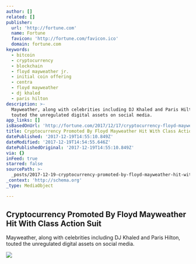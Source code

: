 ```yaml
---
author: []
related: []
publisher:
  url: 'http://fortune.com'
  name: Fortune
  favicon: 'http://fortune.com/favicon.ico'
  domain: fortune.com
keywords:
  - bitcoin
  - cryptocurrency
  - blockchain
  - floyd mayweather jr.
  - initial coin offering
  - centra
  - floyd mayweather
  - dj khaled
  - paris hilton
description: >-
  Mayweather, along with celebrities including DJ Khaled and Paris Hilton,
  touted the unregulated digital assets on social media.
app_links: []
isBasedOnUrl: 'http://fortune.com/2017/12/17/cryptocurrency-floyd-mayweather-centra-lawsuit/'
title: Cryptocurrency Promoted By Floyd Mayweather Hit With Class Action Suit
datePublished: '2017-12-19T14:55:10.849Z'
dateModified: '2017-12-19T14:54:55.646Z'
datePublishedOriginal: '2017-12-19T14:55:10.849Z'
via: {}
inFeed: true
starred: false
sourcePath: >-
  _posts/2017-12-19-cryptocurrency-promoted-by-floyd-mayweather-hit-with-class-a.md
_context: 'http://schema.org'
_type: MediaObject

---
```

<article style=""><h1>Cryptocurrency Promoted By Floyd Mayweather Hit With Class Action Suit</h1><p>Mayweather, along with celebrities including DJ Khaled and Paris Hilton, touted the unregulated digital assets on social media.</p><img src="https://fortunedotcom.files.wordpress.com/2017/08/838057292.jpg" /></article>